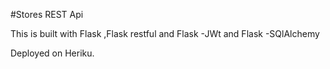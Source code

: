 #Stores  REST Api

This is built with Flask ,Flask restful and Flask -JWt and Flask -SQlAlchemy

Deployed on Heriku.

